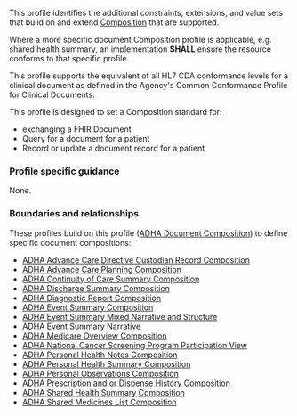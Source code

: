 This profile identifies the additional constraints, extensions, and value sets that build on and extend [Composition](http://hl7.org/fhir/R4/composition.html) that are supported. 

Where a more specific document Composition profile is applicable, e.g. shared health summary, an implementation **SHALL** ensure the resource conforms to that specific profile.

This profile supports the equivalent of all HL7 CDA conformance levels for a clinical document as defined in the Agency's Common Conformance Profile for Clinical Documents.

This profile is designed to set a Composition standard for:
* exchanging a FHIR Document
* Query for a document for a patient
* Record or update a document record for a patient


### Profile specific guidance
None.


### Boundaries and relationships
These profiles build on this profile ([ADHA Document Composition](StructureDefinition-dh-composition-document-1.html)) to define specific document compositions:
* [ADHA Advance Care Directive Custodian Record Composition](StructureDefinition-dh-composition-acdcr-1.html) 
* [ADHA Advance Care Planning Composition](StructureDefinition-dh-composition-acp-1.html) 
* [ADHA Continuity of Care Summary Composition](StructureDefinition-dh-composition-cocs-1.html)
* [ADHA Discharge Summary Composition](StructureDefinition-dh-composition-ds-1.html)
* [ADHA Diagnostic Report Composition](StructureDefinition-dh-composition-dr-1.html)
* [ADHA Event Summary Composition](StructureDefinition-dh-composition-es-1.html) 
* [ADHA Event Summary Mixed Narrative and Structure](StructureDefinition-dh-composition-es-mix-1.html) 
* [ADHA Event Summary Narrative](StructureDefinition-dh-composition-es-narrative-1.html) 
* [ADHA Medicare Overview Composition](StructureDefinition-dh-composition-mov-1.html) 
* [ADHA National Cancer Screening Program Participation View](StructureDefinition-dh-composition-ncspv-1.html) 
* [ADHA Personal Health Notes Composition](StructureDefinition-dh-composition-phn-1.html) 
* [ADHA Personal Health Summary Composition](StructureDefinition-dh-composition-phs-1.html) 
* [ADHA Personal Observations Composition](StructureDefinition-dh-composition-po-1.html) 
* [ADHA Prescription and or Dispense History Composition](StructureDefinition-dh-composition-pdl-1.html)
* [ADHA Shared Health Summary Composition](StructureDefinition-dh-composition-shs-1.html)
* [ADHA Shared Medicines List Composition](StructureDefinition-dh-composition-sml-1.html)
